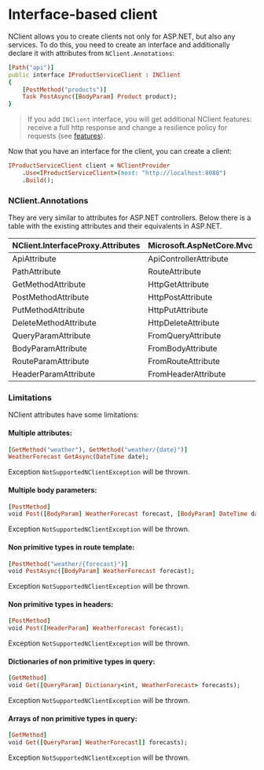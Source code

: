 # Interface-based client
NClient allows you to create clients not only for ASP.NET, but also any services. 
To do this, you need to create an interface and additionally declare it with attributes from `NClient.Annotations`:

```ruby
[Path("api")]
public interface IProductServiceClient : INClient
{
    [PostMethod("products")]
    Task PostAsync([BodyParam] Product product);
}
```

> If you add `INClient` interface, you will get additional NClient features: receive a full http response and change a resilience policy for requests (see [features](/features/index.md)).

Now that you have an interface for the client, you can create a client:
```ruby
IProductServiceClient client = NClientProvider
    .Use<IProductServiceClient>(host: "http://localhost:8080")
    .Build();
```

### NClient.Annotations
They are very similar to attributes for ASP.NET controllers. Below there is a table with the existing attributes and their equivalents in ASP.NET.

| NClient.InterfaceProxy.Attributes | Microsoft.AspNetCore.Mvc |
|:----------------------------------|:-------------------------|
| ApiAttribute | ApiControllerAttribute |
| PathAttribute | RouteAttribute |
| GetMethodAttribute | HttpGetAttribute |
| PostMethodAttribute | HttpPostAttribute |
| PutMethodAttribute | HttpPutAttribute |
| DeleteMethodAttribute | HttpDeleteAttribute |
| QueryParamAttribute | FromQueryAttribute |
| BodyParamAttribute | FromBodyAttribute |
| RouteParamAttribute | FromRouteAttribute |
| HeaderParamAttribute | FromHeaderAttribute |

### Limitations
NClient attributes have some limitations:

#### Multiple attributes:
```ruby
[GetMethod("weather"), GetMethod("weather/{date}")]
WeatherForecast GetAsync(DateTime date);
```
Exception `NotSupportedNClientException` will be thrown.

#### Multiple body parameters:
```ruby
[PostMethod]
void Post([BodyParam] WeatherForecast forecast, [BodyParam] DateTime date);
```
Exception `NotSupportedNClientException` will be thrown.

#### Non primitive types in route template:
```ruby
[PostMethod("weather/{forecast}")]
void PostAsync([BodyParam] WeatherForecast forecast);
```
Exception `NotSupportedNClientException` will be thrown.

#### Non primitive types in headers:
```ruby
[PostMethod]
void Post([HeaderParam] WeatherForecast forecast);
```
Exception `NotSupportedNClientException` will be thrown.

#### Dictionaries of non primitive types in query:
```ruby
[GetMethod]
void Get([QueryParam] Dictionary<int, WeatherForecast> forecasts);
```
Exception `NotSupportedNClientException` will be thrown.

#### Arrays of non primitive types in query:
```ruby
[GetMethod]
void Get([QueryParam] WeatherForecast[] forecasts);
```
Exception `NotSupportedNClientException` will be thrown.
